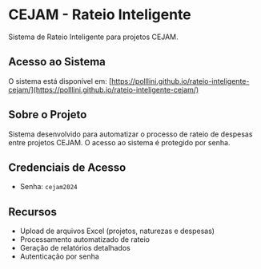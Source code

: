 
# CEJAM - Rateio Inteligente

Sistema de Rateio Inteligente para projetos CEJAM.

## Acesso ao Sistema

O sistema está disponível em: [https://polllini.github.io/rateio-inteligente-cejam/](https://polllini.github.io/rateio-inteligente-cejam/)

## Sobre o Projeto

Sistema desenvolvido para automatizar o processo de rateio de despesas entre projetos CEJAM. O acesso ao sistema é protegido por senha.

## Credenciais de Acesso

- Senha: `cejam2024`

## Recursos

- Upload de arquivos Excel (projetos, naturezas e despesas)
- Processamento automatizado de rateio
- Geração de relatórios detalhados
- Autenticação por senha
